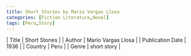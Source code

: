 ```yaml
---
title: Short Stories by Mario Vargas Llosa
categories: [Fiction Literature,Novel]
tags: [Peru,Story]
---
```

        
| Title | Short Stories  |
| Author |  Mario Vargas Llosa  |
| Publication Date | 1936   |
| Country | Peru |
| Genre | short story  |
        